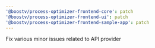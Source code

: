 ```yaml
---
'@boostv/process-optimizer-frontend-core': patch
'@boostv/process-optimizer-frontend-ui': patch
'@boostv/process-optimizer-frontend-sample-app': patch
---
```


Fix various minor issues related to API provider
